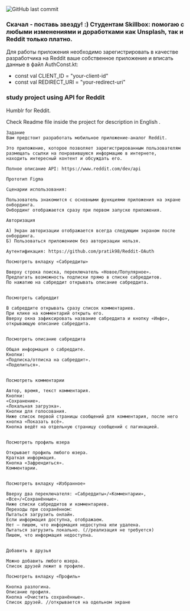 ![GitHub last commit](https://img.shields.io/github/last-commit/maiow/reddit?logo=GitHub)

### Скачал - поставь звезду! :) Студентам Skillbox: помогаю с любыми изменениями и доработками как Unsplash, так и Reddit только платно.

Для работы приложения необходимо зарегистрировать в качестве разработчика на Reddit ваше собственное приложение и вписать данные в файл AuthConst.kt:
- const val CLIENT_ID = "your-client-id"
- const val REDIRECT_URI = "your-redirect-uri"


### study project using API for Reddit
Humblr for Reddit. 

Check Readme file inside the project for description in English .

~~~~~~~
Задание
Вам предстоит разработать мобильное приложение-аналог Reddit. 

Это приложение, которое позволяет зарегистрированным пользователям размещать ссылки на понравившуюся информацию в интернете, 
находить интересный контент и обсуждать его.

Полное описание API: https://www.reddit.com/dev/api

Прототип Figma

Сценарии использования:

Пользователь знакомится с основными функциями приложения на экране онбординга.
Онбординг отображается сразу при первом запуске приложения.

Авторизация

А) Экран авторизации отображается всегда следующим экраном после онбординга.
Б) Пользоваться приложением без авторизации нельзя.

Аутентификация: https://github.com/pratik98/Reddit-OAuth

Посмотреть вкладку «Сабреддиты»

Вверху строка поиска, переключатель «Новое/Популярное».
Предлагать возможность подписки прямо в списке сабреддитов.
По нажатию на сабреддит открывать описание сабреддита.


Посмотреть сабреддит

В сабреддите открывать сразу список комментариев.
При клике на комментарий открыть его.
Вверху окна зафиксировать название сабреддита и кнопку «Инфо», открывающую описание сабреддита.


Посмотреть описание сабреддита

Общая информация о сабреддите.
Кнопки:
«Подписка/отписка на сабреддит».
«Поделиться».


Посмотреть комментарии

Автор, время, текст комментария.
Кнопки:
«Сохранение».
«Локальная загрузка».
Кнопки для голосования.
Ниже список первой страницы сообщений для комментария, после него кнопка «Показать всё».
Кнопка ведёт на отдельную страницу сообщений с пагинацией.


Посмотреть профиль юзера

Открывает профиль любого юзера.
Краткая информация.
Кнопка «Зафрендиться».
Комментарии.


Посмотреть вкладку «Избранное»

Вверху два переключателя: «Сабреддиты»/«Комментарии»,  «Все»/«Сохранённые».
Ниже списки сабреддитов и комментариев.
Переходы при сохранённом:
Пытаться загрузить онлайн.
Если информация доступна, отображаем.
Нет ― пишем, что информация недоступна или удалена.
Пытаться загрузить локально. (//реализация не требуется)
Пишем, что информация недоступна.


Добавить в друзья

Можно добавить любого юзера.
Список друзей лежит в профиле.

Посмотреть вкладку «Профиль»

Кнопка разлогина.
Описание профиля.
Кнопка «Очистить сохранённые».
Список друзей. //открывается на одельном экране

